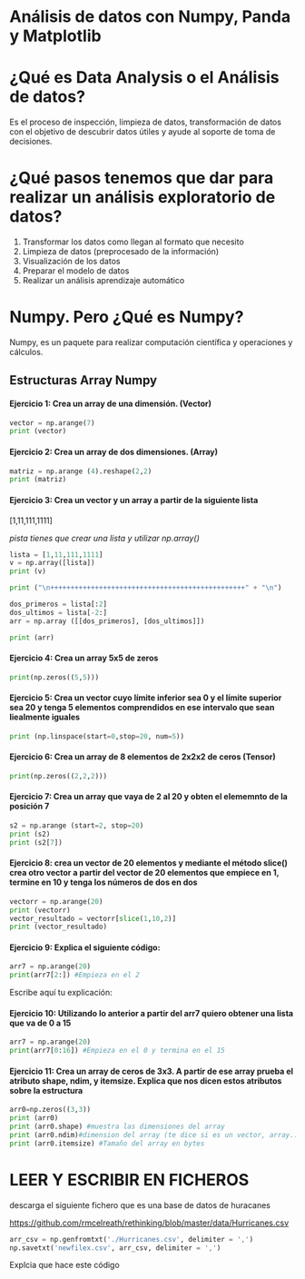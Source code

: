 # Análisis de datos con Numpy, Panda y Matplotlib

# ¿Qué es Data Analysis o el Análisis de datos?

Es el proceso de inspección, limpieza de datos, transformación de datos con el objetivo de descubrir datos útiles y
ayude al soporte de toma de decisiones.

# ¿Qué pasos tenemos que dar para realizar un análisis exploratorio de datos?

1. Transformar los datos como llegan al formato que necesito
2. Limpieza de datos (preprocesado de la información)
3. Visualización de los datos
4. Preparar el modelo de datos
5. Realizar un análisis aprendizaje automático

# Numpy. Pero ¿Qué es Numpy?

Numpy, es un paquete para realizar computación científica y operaciones y cálculos.

## Estructuras Array Numpy

#### Ejercicio 1: Crea un array de una dimensión. (Vector)

```python
vector = np.arange(7)
print (vector)
```

#### Ejercicio 2: Crea un array de dos dimensiones. (Array)

```python
matriz = np.arange (4).reshape(2,2)
print (matriz)
```

#### Ejercicio 3: Crea un vector y un array a partir de la siguiente lista
[1,11,111,1111]

*pista tienes que crear una lista y utilizar np.array()*

``` python
lista = [1,11,111,1111]
v = np.array([lista])
print (v)

print ("\n++++++++++++++++++++++++++++++++++++++++++++++++" + "\n")

dos_primeros = lista[:2]
dos_ultimos = lista[-2:]
arr = np.array ([[dos_primeros], [dos_ultimos]])

print (arr)


```

#### Ejercicio 4: Crea un array 5x5 de zeros
``` python
print(np.zeros((5,5)))

```

#### Ejercicio 5: Crea un vector cuyo límite inferior sea 0 y el límite superior sea 20 y tenga 5 elementos comprendidos en ese intervalo que sean liealmente iguales

 ```python
print (np.linspace(start=0,stop=20, num=5))

```

#### Ejercicio 6: Crea un array de 8 elementos de 2x2x2 de ceros (Tensor)

```python
print(np.zeros((2,2,2)))

```

####  Ejercicio 7: Crea un array que vaya de 2 al 20 y obten el elememnto de la posición 7


```python
s2 = np.arange (start=2, stop=20)
print (s2)
print (s2[7])

```

#### Ejercicio 8: crea un vector de 20 elementos y mediante el método slice() crea otro vector a partir del vector de 20 elementos que empiece en 1, termine en 10 y tenga los números de dos en dos

``` python
vectorr = np.arange(20)
print (vectorr)
vector_resultado = vectorr[slice(1,10,2)]
print (vector_resultado)

```

#### Ejercicio 9: Explica el siguiente código:

``` python
arr7 = np.arange(20)
print(arr7[2:]) #Empieza en el 2 

```

Escribe aquí tu explicación:

#### Ejercicio 10: Utilizando lo anterior a partir del arr7 quiero obtener una lista que va de 0 a 15

``` python
arr7 = np.arange(20)
print(arr7[0:16]) #Empieza en el 0 y termina en el 15

```
#### Ejercicio 11: Crea un array de ceros de 3x3. A partir de ese array prueba el atributo shape, ndim, y itemsize. Explica que nos dicen estos atributos sobre la estructura
```python
arr0=np.zeros((3,3))
print (arr0)
print (arr0.shape) #muestra las dimensiones del array
print (arr0.ndim)#dimension del array (te dice si es un vector, array...)
print (arr0.itemsize) #Tamaño del array en bytes

```

# LEER Y ESCRIBIR EN FICHEROS

descarga el siguiente fichero que es una base de datos de huracanes

https://github.com/rmcelreath/rethinking/blob/master/data/Hurricanes.csv

```python
arr_csv = np.genfromtxt('./Hurricanes.csv', delimiter = ',')
np.savetxt('newfilex.csv', arr_csv, delimiter = ',')
```

Explcia que hace este código

